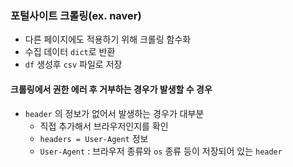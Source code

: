 ### 포털사이트 크롤링(ex. naver)
- 다른 페이지에도 적용하기 위해 크롤링 함수화
- 수집 데이터 `dict`로 반환
- `df` 생성후 `csv` 파일로 저장

#### 크롤링에서 권한 에러 후 거부하는 경우가 발생할 수 경우
- `header` 의 정보가 없어서 발생하는 경우가 대부분
  - 직접 추가해서 브라우저인지를 확인
  - `headers = User-Agent` 정보
  - `User-Agent` : 브라우저 종류와 `os` 종류 등이 저장되어 있는 `header`